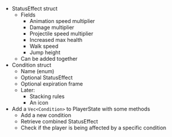 - StatusEffect struct
	- Fields
		- Animation speed multiplier
		- Damage multiplier
		- Projectile speed multiplier
		- Increased max health
		- Walk speed
		- Jump height
	- Can be added together
- Condition struct
	- Name (enum)
	- Optional StatusEffect
	- Optional expiration frame
	- Later:
		- Stacking rules
		- An icon
- Add a `Vec<Condition>` to PlayerState with some methods
	- Add a new condition
	- Retrieve combined StatusEffect
	- Check if the player is being affected by a specific condition
